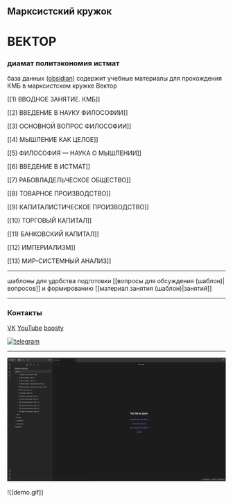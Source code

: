 
## Марксистский кружок

# ВЕКТОР 

### диамат политэкономия истмат

база данных ([obsidian](https://obsidian.md)) содержит учебные материалы для прохождения КМБ в марксистском кружке Вектор

[[1) ВВОДНОЕ ЗАНЯТИЕ. КМБ]]

[[2) ВВЕДЕНИЕ В НАУКУ ФИЛОСОФИИ]]

[[3) ОСНОВНОЙ ВОПРОС ФИЛОСОФИИ]]

[[4) МЫШЛЕНИЕ КАК ЦЕЛОЕ]]

[[5) ФИЛОСОФИЯ — НАУКА О МЫШЛЕНИИ]]

[[6) ВВЕДЕНИЕ В ИСТМАТ]]

[[7) РАБОВЛАДЕЛЬЧЕСКОЕ ОБЩЕСТВО]]

[[8) ТОВАРНОЕ ПРОИЗВОДСТВО]]

[[9) КАПИТАЛИСТИЧЕСКОЕ ПРОИЗВОДСТВО]]

[[10) ТОРГОВЫЙ КАПИТАЛ]]

[[11) БАНКОВСКИЙ КАПИТАЛ]]

[[12) ИМПЕРИАЛИЗМ]]

[[13) МИР-СИСТЕМНЫЙ АНАЛИЗ]]

---
шаблоны для удобства подготовки [[вопросы для обсуждения (шаблон)|вопросов]] и формированию [[материал занятия (шаблон)|занятий]]

---
### Контакты

[VK](https://vk.com/redvector)
[YouTube](https://www.youtube.com/c/ВЕКТОР_КРАСНЫЙ)
[boosty](https://boosty.to/redvector)

[![telegram](https://img.shields.io/badge/-telegram-<COLOR>?style=plastic&logo=telegram)](https://t.me/vector_comrade)

---

![](https://github.com/SuperEuro2000/Marxism-Leninism/blob/main/files/demo.gif)


![[demo.gif]]

